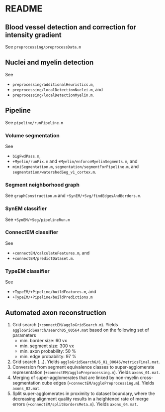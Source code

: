 # README

## Blood vessel detection and correction for intensity gradient
See `preprocessing/preprocessData.m`

## Nuclei and myelin detection
See
* `preprocessing/additionalHeuristics.m`,
* `preprocessing/localDetectionNuclei.m`, and
* `preprocessing/localDetectionMyelin.m`.

## Pipeline

See `pipeline/runPipeline.m`

### Volume segmentation
See
* `bigFwdPass.m`,
* `+Myelin/runFix.m` and `+Myelin/enforceMyelinSegments.m`, and
* `miniSegmentation.m`, `segmentation/segmentForPipeline.m`, and `segmentation/watershedSeg_v1_cortex.m`.

### Segment neighborhood graph
See `graphConstruction.m` and `+SynEM/+Svg/findEdgesAndBorders.m`.

### SynEM classifier
See `+SynEM/+Seg/pipelineRun.m`

### ConnectEM classifier
See
* `+connectEM/calculateFeatures.m`, and
* `+connectEM/predictDataset.m`.

### TypeEM classifier
See
* `+TypeEM/+Pipeline/buildFeatures.m`, and
* `+TypeEM/+Pipeline/buildPredictions.m`

## Automated axon reconstruction
1. Grid search (`+connectEM/aggloGridSearch.m`). Yields
   `aggloGridSearch/search05_00564.mat` based on the following set of
   parameters
     * min. border size: 60 vx
     * min. segment size: 300 vx
     * min. axon probability: 50 %
     * min. edge probability: 97 %
2. Grid search (...). Yields `aggloGridSearch6/6_01_00046/metricsFinal.mat`.
3. Conversion from segment equivalence classes to super-agglomerate
   representation (`+connectEM/aggloPreprocessing.m`). Yields
   `axons_01.mat`.
4. Merging of super-agglomerates that are linked by non-myelin
   cross-segmentation cube edges (`+connectEM/aggloPreprocessing.m`).
   Yields `axons_02.mat`.
5. Split super-agglomerates in proximity to dataset boundary, where
   the decreasing alignment quality results in a heightened rate of
   merge errors (`+connectEM/splitBordersMeta.m`). Yields
   `axons_04.mat`.
